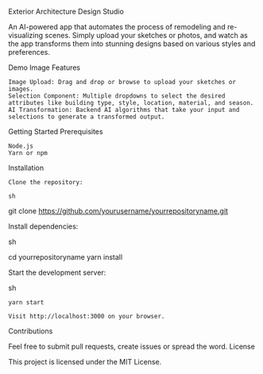 Exterior Architecture Design Studio

An AI-powered app that automates the process of remodeling and re-visualizing scenes. Simply upload your sketches or photos, and watch as the app transforms them into stunning designs based on various styles and preferences.

Demo Image
Features

    Image Upload: Drag and drop or browse to upload your sketches or images.
    Selection Component: Multiple dropdowns to select the desired attributes like building type, style, location, material, and season.
    AI Transformation: Backend AI algorithms that take your input and selections to generate a transformed output.

Getting Started
Prerequisites

    Node.js
    Yarn or npm

Installation

    Clone the repository:

    sh

git clone https://github.com/yourusername/yourrepositoryname.git

Install dependencies:

sh

cd yourrepositoryname
yarn install

Start the development server:

sh

    yarn start

    Visit http://localhost:3000 on your browser.

Contributions

Feel free to submit pull requests, create issues or spread the word.
License

This project is licensed under the MIT License.
